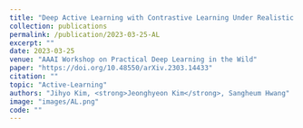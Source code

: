 ```yaml
---
title: "Deep Active Learning with Contrastive Learning Under Realistic Data Pool Assumptions"
collection: publications
permalink: /publication/2023-03-25-AL
excerpt: ""
date: 2023-03-25
venue: "AAAI Workshop on Practical Deep Learning in the Wild"
paper: "https://doi.org/10.48550/arXiv.2303.14433"
citation: ""
topic: "Active-Learning"
authors: "Jihyo Kim, <strong>Jeonghyeon Kim</strong>, Sangheum Hwang"
image: "images/AL.png"
code: ""
---
```

